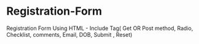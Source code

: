 # Registration-Form
Registration Form Using HTML - Include Tag( Get OR Post method, Radio, Checklist, comments, Email, DOB, Submit , Reset) 

